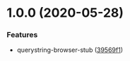 # 1.0.0 (2020-05-28)


### Features

* querystring-browser-stub ([39569f1](https://github.com/dumberjs/querystring-browser-stub/commit/39569f14bc2878cb8bc5094bf85e7d0b4ccf6225))




